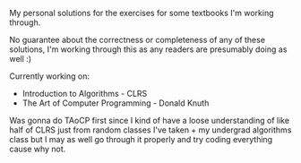 My personal solutions for the exercises for some textbooks I'm working through.

No guarantee about the correctness or completeness of any of these solutions, I'm working through this as any readers are presumably doing as well :)

Currently working on:
- Introduction to Algorithms - CLRS
- The Art of Computer Programming - Donald Knuth

Was gonna do TAoCP first since I kind of have a loose understanding of like half of CLRS just from random classes I've taken + my undergrad algorithms class but I may as well go through it properly and try coding everything cause why not.
